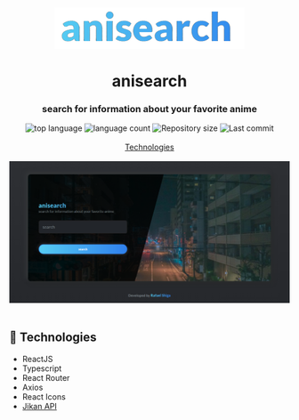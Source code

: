 <h1 align="center">
  <img  src="./src/assets/img/logo.png" alt="logo">
  <br>
  <br>
  anisearch
</h1>

<h3 align="center">
<strong>search for information about your favorite anime</strong>
</h3>

<p align="center">

  <img alt="top language" src="https://img.shields.io/github/languages/top/rafashiga/anisearch?style=flat-square">
  <img alt="language count" src="https://img.shields.io/github/languages/count/rafashiga/anisearch?style=flat-square">
  <img alt="Repository size" src="https://img.shields.io/github/repo-size/rafashiga/anisearch?style=flat-square">
  <img alt="Last commit" src="https://img.shields.io/github/last-commit/rafashiga/anisearch?style=flat-square">
  <br>
  <br>
  <a href="#space_invader-technologies">Technologies</a>
  <br>
  <br>
  <img src="./src/assets/img/website.png">
  <br>
  <br>
</p>

## :space_invader: Technologies

- ReactJS
- Typescript
- React Router
- Axios
- React Icons
- [Jikan API](https://jikan.moe/)
